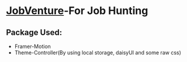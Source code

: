 # [JobVenture]()-For Job Hunting




## Package Used: 
- Framer-Motion
- Theme-Controller(By using local storage, daisyUI and some raw css)